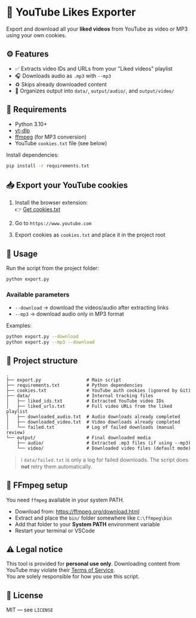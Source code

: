 # 🎵 YouTube Likes Exporter

Export and download all your **liked videos** from YouTube as video or MP3 using your own cookies.

## ⚙️ Features

- ✅ Extracts video IDs and URLs from your "Liked videos" playlist  
- 🎧 Downloads audio as `.mp3` with `--mp3`  
- ♻️ Skips already downloaded content  
- 📁 Organizes output into `data/`, `output/audio/`, and `output/video/`

## 🚀 Requirements

- Python 3.10+
- [yt-dlp](https://github.com/yt-dlp/yt-dlp)
- [ffmpeg](https://ffmpeg.org/) (for MP3 conversion)
- YouTube `cookies.txt` file (see below)

Install dependencies:

```bash
pip install -r requirements.txt
```

## 📥 Export your YouTube cookies

1. Install the browser extension:  
   👉 [Get cookies.txt](https://chromewebstore.google.com/detail/get-cookiestxt-locally/cclelndahbckbenkjhflpdbgdldlbecc)

2. Go to `https://www.youtube.com`  
3. Export cookies as `cookies.txt` and place it in the project root

## 🧪 Usage

Run the script from the project folder:

```bash
python export.py
```

### Available parameters

- `--download` → download the videos/audio after extracting links  
- `--mp3` → download audio only in MP3 format  

Examples:

```bash
python export.py --download
python export.py --mp3 --download
```

## 📁 Project structure

```text
.
├── export.py                 # Main script
├── requirements.txt          # Python dependencies
├── cookies.txt               # YouTube auth cookies (ignored by Git)
├── data/                     # Internal tracking files
│   ├── liked_ids.txt         # Extracted YouTube video IDs
│   ├── liked_urls.txt        # Full video URLs from the liked playlist
│   ├── downloaded_audio.txt  # Audio downloads already completed
│   ├── downloaded_video.txt  # Video downloads already completed
│   └── failed.txt            # Log of failed downloads (manual review)
└── output/                   # Final downloaded media
    ├── audio/                # Extracted .mp3 files (if using --mp3)
    └── video/                # Downloaded video files (default mode)
```
> ℹ️ `data/failed.txt` is only a log for failed downloads. The script does **not** retry them automatically.

## 🧱 FFmpeg setup

You need `ffmpeg` available in your system PATH.

- Download from: https://ffmpeg.org/download.html  
- Extract and place the `bin/` folder somewhere like `C:\ffmpeg\bin`
- Add that folder to your **System PATH** environment variable
- Restart your terminal or VSCode

## ⚠️ Legal notice

This tool is provided for **personal use only**. Downloading content from YouTube may violate their [Terms of Service](https://www.youtube.com/t/terms).  
You are solely responsible for how you use this script.

## 📄 License

MIT — see `LICENSE`